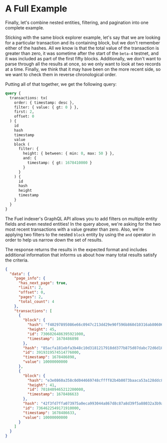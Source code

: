 # A Full Example

Finally, let's combine nested entities, filtering, and pagination into one complete example.

Sticking with the same block explorer example, let's say that we are looking for a particular transaction and its containing block, but we don't remember either of the hashes. All we know is that the total value of the transaction is greater than zero, it was sometime after the start of the `beta-4` testnet, and it was included as part of the first fifty blocks. Additionally, we don't want to parse through all the results at once, so we only want to look at two records at a time. Finally, we think that it may have been on the more recent side, so we want to check them in reverse chronological order.

Putting all of that together, we get the following query:

```graphql
query {
  transactions: tx(
    order: { timestamp: desc },
    filter: { value: { gt: 0 } },
    first: 2,
    offset: 0
  ) {
    id
    hash
    timestamp
    value
    block (
      filter: { 
        height: { between: { min: 0, max: 50 } }, 
        and: { 
          timestamp: { gt: 1678410000 } 
        }
      } 
    ) {
      id
      hash
      height
      timestamp
    }
  }
}
```

The Fuel indexer's GraphQL API allows you to add filters on multiple entity fields and even nested entities! In the query above, we're asking for the two most recent transactions with a value greater than zero. Also, we're applying two filters to the nested `block` entity by using the `and` operator in order to help us narrow down the set of results.

The response returns the results in the expected format and includes additional information that informs us about how many total results satisfy the criteria.

```json
{
  "data": {
    "page_info": {
      "has_next_page": true,
      "limit": 2,
      "offset": 0,
      "pages": 2,
      "total_count": 4
    },
    "transactions": [
      {
        "block": {
          "hash": "f40297895086e66c0947c213dd29e90f596b860d10316ab806064608dd2580cd",
          "height": 45,
          "id": 7306026486395921000,
          "timestamp": 1678486898
        },
        "hash": "85acfa181ebfa3b48c10d3181217918dd377b875d07dabc72d6d1081e4c52713",
        "id": 3919319574514776000,
        "timestamp": 1678486898,
        "value": 10000000000
      },
      {
        "block": {
          "hash": "e3e0860a358c0d044669748cffff82b4b0073baaca53a128ddc8ce3757ae3988",
          "height": 41,
          "id": 7018409465212200000,
          "timestamp": 1678486633
        },
        "hash": "42f3fd7ffa073975a0eca993044a867d8c87a8d39f5a88032a3b9aba213f6102",
        "id": 7364622549171910000,
        "timestamp": 1678486633,
        "value": 10000000000
      }
    ]
  }
}
```
